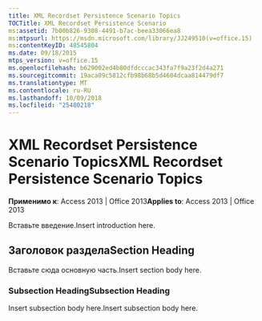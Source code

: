 ```yaml
---
title: XML Recordset Persistence Scenario Topics
TOCTitle: XML Recordset Persistence Scenario
ms:assetid: 7b00b826-9308-4491-b7ac-beea33066ea8
ms:mtpsurl: https://msdn.microsoft.com/library/JJ249510(v=office.15)
ms:contentKeyID: 48545804
ms.date: 09/18/2015
mtps_version: v=office.15
ms.openlocfilehash: b629002ed4b80dfdcccac343fa7f9a23f2d4a271
ms.sourcegitcommit: 19aca09c5812cfb98b68b5d4604dcaa814479df7
ms.translationtype: MT
ms.contentlocale: ru-RU
ms.lasthandoff: 10/09/2018
ms.locfileid: "25480218"
---
```

# <a name="xml-recordset-persistence-scenario-topics"></a><span data-ttu-id="990ae-102">XML Recordset Persistence Scenario Topics</span><span class="sxs-lookup"><span data-stu-id="990ae-102">XML Recordset Persistence Scenario Topics</span></span>


<span data-ttu-id="990ae-103">**Применимо к**: Access 2013 | Office 2013</span><span class="sxs-lookup"><span data-stu-id="990ae-103">**Applies to**: Access 2013 | Office 2013</span></span>

<span data-ttu-id="990ae-104">Вставьте введение.</span><span class="sxs-lookup"><span data-stu-id="990ae-104">Insert introduction here.</span></span>

## <a name="section-heading"></a><span data-ttu-id="990ae-105">Заголовок раздела</span><span class="sxs-lookup"><span data-stu-id="990ae-105">Section Heading</span></span>

<span data-ttu-id="990ae-106">Вставьте сюда основную часть.</span><span class="sxs-lookup"><span data-stu-id="990ae-106">Insert section body here.</span></span>

### <a name="subsection-heading"></a><span data-ttu-id="990ae-107">Subsection Heading</span><span class="sxs-lookup"><span data-stu-id="990ae-107">Subsection Heading</span></span>

<span data-ttu-id="990ae-108">Insert subsection body here.</span><span class="sxs-lookup"><span data-stu-id="990ae-108">Insert subsection body here.</span></span>

